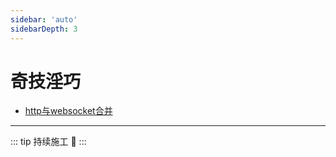 ```yaml
---
sidebar: 'auto'
sidebarDepth: 3
---
```


# 奇技淫巧

- [http与websocket合并](/zh/hyperf/skill/websocket.md)


---

::: tip 
持续施工 :construction:
:::